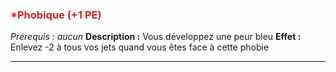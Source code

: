### <span style="color:rgb(200, 40, 40)">*Phobique (+1 PE)</span>
*Prérequis : aucun*
**Description :** Vous développez une peur bleu
**Effet :** Enlevez -2 à tous vos jets quand vous êtes face à cette phobie

---